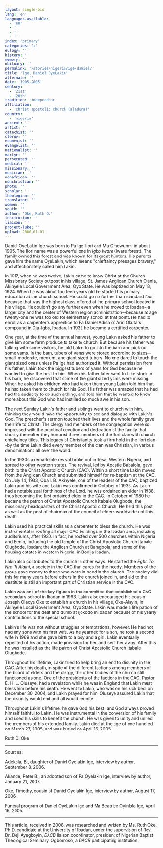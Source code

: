```yaml
---
layout: single-bio
lang: 'en'
languages-available:
  - 'en'
  - ' '
  - ' '
  - ' '
index: 'primary'
categories: 'i'
eulogy: ''
history: ''
memory: ''
obituary: ''
permalink: '/stories/nigeria/ige-daniel/'
title: 'Ige, Daniel OyeLakin'
alternate: ''
date: '1905-2005'
century:
  - '21st'
  - '20th'
tradition: 'independent'
affiliation:
  - 'christ apostolic church (aladura)'
country:
  - 'nigeria'
ancient: ''
artist: ''
catechist: ''
clergy: ''
ecumenist: ''
evangelist: ''
nationalist: ''
martyr: ''
persecuted: ''
medical: ''
missionary: ''
musician: ''
nonafrican: ''
nonchristian: ''
photo: ''
scholar: ''
theologian: ''
translator: ''
women: ''
youth: ''
author: 'Oke, Ruth O.'
institution: ''
liaison: ''
project-luke: ''
upload: 2000-01-01
---
```



Daniel OyeLakin Ige was born to Pa Ige-Ilori and Ma Omowunmi in about 1905. The Ilori name was a powerful one in *Igbo Iware* (Iware forest). The family owned this forest and was known for its great hunters. His parents gave him the name OyeLakin, which means "chieftaincy presages bravery," and affectionately called him Lakin.

In 1917, when he was twelve, Lakin came to know Christ at the Church Missionary Society outpost in his village, St. James Anglican Church Olanla, Akinyele Local Government Area, Oyo State. He was baptized on May 18, 1924. When he was about fourteen years old he started his primary education at the church school. He could go no further than standard four because that was the highest class offered at the primary school located in his village. He couldn't go any further even when he moved to Ibadan--a larger city and the center of Western region administration--because at age twenty-one he was too old for elementary school at that point. He had to enroll as a carpenter's apprentice to Pa Daniel Adisa of Arin Okuta's compound in Oja-Igbo, Ibadan. In 1932 he became a certified carpenter.

One year, at the time of the annual harvest, young Lakin asked his father to give him some farm produce to take to church. But because his father was talking with some visitors, he told Lakin to go into the barn and pick out some yams. In the barn, tubers of yams were stored according to sizes--small, moderate, medium, and giant sized tubers. No one dared to touch the giant sized ones unless Pa Ige had authorized it. Without permission from his father, Lakin took the biggest tubers of yams for God because he wanted to give the best to him. When his father later went to take stock in his barn, he discovered that some of the giant sized yams were missing. When he asked his children who had taken them young Lakin told him that he had taken them to church for his God. His father was amazed that he had had the audacity to do such a thing, and told him that he wanted to know more about this God who had instilled so much awe in his son.

The next Sunday Lakin's father and siblings went to church with him, thinking they would have the opportunity to see and dialogue with Lakin's God. The preacher's sermon touched their lives and the whole family gave their life to Christ. The clergy and members of the congregation were so impressed with the practical devotion and dedication of the family that shortly thereafter they honored three members of the Ilori clan with church chieftaincy titles. This legacy of Christianity took a firm hold in the Ilori clan--by the time Lakin died every member of the clan was Christian, in various denominations all over the world.

In the 1930s a remarkable revival broke out in Ilesa, Western Nigeria, and spread to other western states. The revival, led by Apostle Babalola, gave birth to the Christ Apostolic Church (CAC). Within a short time Lakin moved from the Anglican Church and submitted himself for re-baptism at the CAC. On July 14, 1933, Oba I. B. Akinyele, one of the leaders of the CAC, baptized Lakin and his wife and Lakin was confirmed in October of 1933. As Lakin had a notable zeal for things of the Lord, he was ordained an elder in 1938, thus becoming the first ordained elder in the CAC. In October of 1980 he became the patron of Christ Apostolic Church Itabale Olugbode, the missionary headquarters of the Christ Apostolic Church. He held this post as well as the post of chairman of the council of elders worldwide until his death.

Lakin used his practical skills as a carpenter to bless the church. He was instrumental in roofing all major CAC buildings in the Ibadan area, including auditoriums, after 1930. In fact, he roofed over 500 churches within Nigeria and Benin, including the old temple of the Christ Apostolic Church Itabale Olugbode, Ibadan; the Anglican Church at Bamgbola; and some of the housing estates in western Nigeria, in Bodija Ibadan.

Lakin also contributed to the church in other ways. He started the *Egbe To Nro Ti Alaini*, a society in the CAC that cares for the needy. Members of the group gave money to those who were in need in the church. The society did this for many years before others in the church joined in, and aid to the destitute is still an important part of Christian service in the CAC.

Lakin was one of the key figures in the committee that established a CAC secondary school in Ibadan in 1963. Lakin also encouraged his cousin Joseph Olaoye Oke to establish a church in his village, Oke-Alayin, in Akinyele Local Government Area, Oyo State. Lakin was made a life patron of the school for the deaf and dumb at Ijokodo in Ibadan because of his yearly contributions to the special school.

Lakin's life was not without struggles or temptations, however. He had not had any sons with his first wife. As he yearned for a son, he took a second wife in 1969 and she gave birth to a boy and a girl. Lakin eventually repented of his action, made provision for her, and sent her away. After this he was installed as the life patron of Christ Apostolic Church Itabale Olugbode.

Throughout his lifetime, Lakin tried to help bring an end to disunity in the CAC. After his death, in spite of the different factions among members of the board of elders and the clergy, the other bodies of the church still functioned as one. One of the presidents of the factions in the CAC, Pastor E. H. L. Oluseye, had a revelation while he was in England that Lakin must bless him before his death. He went to Lakin, who was on his sick bed, on December 30, 2004, and Lakin prayed for him. Oluseye assured Lakin that the disunity would end and all would reunite.

Throughout Lakin's lifetime, he gave God his best, and God always proved himself faithful to Lakin. He was instrumental in the conversion of his family and used his skills to benefit the church. He was given to unity and united the members of his extended family. Lakin died at the age of one hundred on March 27, 2005, and was buried on April 16, 2005.

Ruth O. Oke

---

Sources:

Adekola, B., daughter of Daniel Oyelakin Ige, interview by author, September 8, 2006.

Akande, Peter B., an adopted son of Pa Oyelakin Ige, interview by author, January 21, 2007.

Oke, Timothy, cousin of Daniel Oyelakin Ige, interview by author, August 17, 2006.

Funeral program of Daniel OyeLakin Ige and Ma Beatrice Oyinlola Ige, April 16, 2005.

---

This article, received in 2008, was researched and written by Ms. Ruth Oke, Ph.D. candidate at the University of Ibadan, under the supervision of Rev. Dr. Deji Ayegboyin, *DACB* liaison coordinator, president of Nigerian Baptist Theological Seminary, Ogbomoso, a *DACB* participating institution.